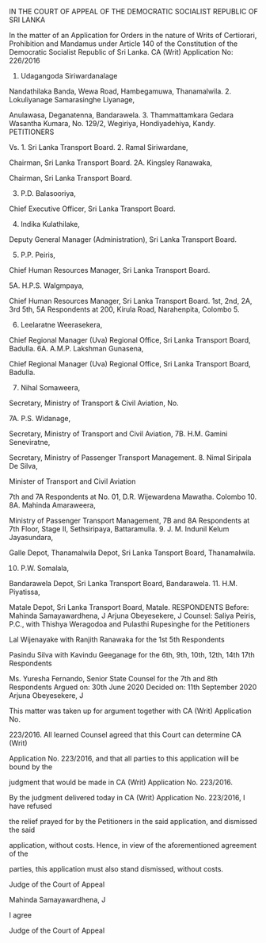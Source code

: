 IN THE COURT OF APPEAL OF THE DEMOCRATIC SOCIALIST REPUBLIC OF SRI LANKA

In the matter of an Application for Orders in the nature of Writs of Certiorari, Prohibition and Mandamus under Article 140 of the Constitution of the Democratic Socialist Republic of Sri Lanka. CA (Writ) Application No: 226/2016

1. Udagangoda Siriwardanalage

Nandathilaka Banda, Wewa Road, Hambegamuwa, Thanamalwila. 2. Lokuliyanage Samarasinghe Liyanage,

Anulawasa, Deganatenna, Bandarawela. 3. Thammattamkara Gedara Wasantha Kumara, No. 129/2, Wegiriya, Hondiyadehiya, Kandy. PETITIONERS

Vs. 1. Sri Lanka Transport Board. 2. Ramal Siriwardane,

Chairman, Sri Lanka Transport Board. 2A. Kingsley Ranawaka,

Chairman, Sri Lanka Transport Board.

3. P.D. Balasooriya,

Chief Executive Officer, Sri Lanka Transport Board.

4. Indika Kulathilake,

Deputy General Manager (Administration), Sri Lanka Transport Board.

5. P.P. Peiris,

Chief Human Resources Manager, Sri Lanka Transport Board.

5A. H.P.S. Walgmpaya,

Chief Human Resources Manager, Sri Lanka Transport Board. 1st, 2nd, 2A, 3rd 5th, 5A Respondents at 200, Kirula Road, Narahenpita, Colombo 5.

6. Leelaratne Weerasekera,

Chief Regional Manager (Uva) Regional Office, Sri Lanka Transport Board, Badulla. 6A. A.M.P. Lakshman Gunasena,

Chief Regional Manager (Uva) Regional Office, Sri Lanka Transport Board, Badulla.

7. Nihal Somaweera,

Secretary, Ministry of Transport & Civil Aviation, No.

7A. P.S. Widanage,

Secretary, Ministry of Transport and Civil Aviation, 7B. H.M. Gamini Seneviratne,

Secretary, Ministry of Passenger Transport Management. 8. Nimal Siripala De Silva,

Minister of Transport and Civil Aviation

7th and 7A Respondents at No. 01, D.R. Wijewardena Mawatha. Colombo 10. 8A. Mahinda Amaraweera,

Ministry of Passenger Transport Management, 7B and 8A Respondents at 7th Floor, Stage II, Sethsiripaya, Battaramulla. 9. J. M. Indunil Kelum Jayasundara,

Galle Depot, Thanamalwila Depot, Sri Lanka Tansport Board, Thanamalwila.

10. P.W. Somalala,

Bandarawela Depot, Sri Lanka Transport Board, Bandarawela. 11. H.M. Piyatissa,

Matale Depot, Sri Lanka Transport Board, Matale. RESPONDENTS Before: Mahinda Samayawardhena, J Arjuna Obeyesekere, J Counsel: Saliya Peiris, P.C., with Thishya Weragodoa and Pulasthi Rupesinghe for the Petitioners

Lal Wijenayake with Ranjith Ranawaka for the 1st 5th Respondents

Pasindu Silva with Kavindu Geeganage for the 6th, 9th, 10th, 12th, 14th 17th Respondents

Ms. Yuresha Fernando, Senior State Counsel for the 7th and 8th Respondents Argued on: 30th June 2020 Decided on: 11th September 2020 Arjuna Obeyesekere, J

This matter was taken up for argument together with CA (Writ) Application No.

223/2016. All learned Counsel agreed that this Court can determine CA (Writ)

Application No. 223/2016, and that all parties to this application will be bound by the

judgment that would be made in CA (Writ) Application No. 223/2016.

By the judgment delivered today in CA (Writ) Application No. 223/2016, I have refused

the relief prayed for by the Petitioners in the said application, and dismissed the said

application, without costs. Hence, in view of the aforementioned agreement of the

parties, this application must also stand dismissed, without costs.

Judge of the Court of Appeal

Mahinda Samayawardhena, J

I agree

Judge of the Court of Appeal
